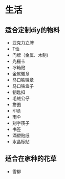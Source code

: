 # 生活

## 适合定制diy的物料

* 亚克力立牌
* T恤
* 门牌（金属、木制）
* 光栅卡
* 冰箱贴
* 金属徽章
* 马口铁徽章
* 马口铁盒子
* 钥匙扣
* 毛绒公仔
* 拼图
* 印章
* 雨伞
* 刻字筷子
* 书签
* 滴塑贴纸
* 水晶标贴

## 适合在家种的花草

* 雪柳